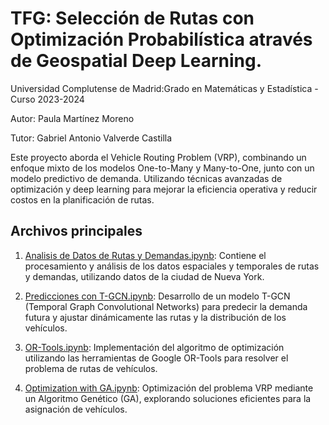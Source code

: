 # TFG: Selección de Rutas con Optimización Probabilística através de Geospatial Deep Learning.
Universidad Complutense de Madrid:Grado en Matemáticas y Estadística - Curso 2023-2024

Autor: Paula Martínez Moreno

Tutor: Gabriel Antonio Valverde Castilla

Este proyecto aborda el Vehicle Routing Problem (VRP), combinando un enfoque mixto de los modelos One-to-Many y Many-to-One, junto con un modelo predictivo de demanda. Utilizando técnicas avanzadas de optimización y deep learning para mejorar la eficiencia operativa y reducir costos en la planificación de rutas.

## Archivos principales
 1. [Analisis de Datos de Rutas y Demandas.ipynb](./Analisis%20de%20Datos%20de%20Rutas%20y%20Demandas.ipynb):
    Contiene el procesamiento y análisis de los datos espaciales y temporales de rutas y demandas, utilizando datos de la ciudad de Nueva York.

 2. [Predicciones con T-GCN.ipynb](./Predictins%20with%T-GCN.ipnb):
Desarrollo de un modelo T-GCN (Temporal Graph Convolutional Networks) para predecir la demanda futura y ajustar dinámicamente las rutas y la distribución de los vehículos.

 3. [OR-Tools.ipynb](./OR-Tools.ipnb):
Implementación del algoritmo de optimización utilizando las herramientas de Google OR-Tools para resolver el problema de rutas de vehículos.

 4. [Optimization with GA.ipynb](./Optimization%20with%20GA.ipynb):
Optimización del problema VRP mediante un Algoritmo Genético (GA), explorando soluciones eficientes para la asignación de vehículos.

